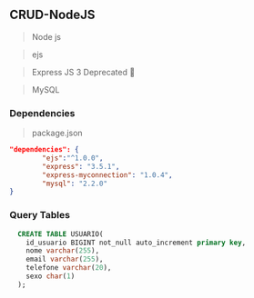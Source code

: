 ## CRUD-NodeJS


> Node js 

> ejs 

> Express JS 3  Deprecated &#x1F534;

> MySQL

### Dependencies
>package.json

```json
"dependencies": {
		"ejs":"^1.0.0",
		"express": "3.5.1",
		"express-myconnection": "1.0.4",
		"mysql": "2.2.0"
}
```

### Query Tables

```sql
  CREATE TABLE USUARIO(
    id_usuario BIGINT not_null auto_increment primary key,
    nome varchar(255),
    email varchar(255),
    telefone varchar(20),
    sexo char(1)
  );

```
